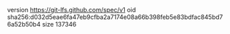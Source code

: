 version https://git-lfs.github.com/spec/v1
oid sha256:d032d5eae6fa47eb9cfba2a7174e08a66b398feb5e83bdfac845bd76a52b50b4
size 137346
